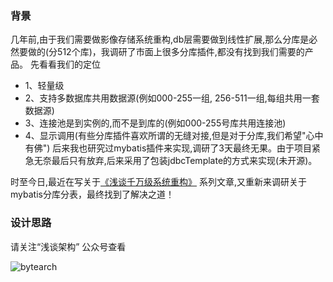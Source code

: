 ### 背景

   几年前,由于我们需要做影像存储系统重构,db层需要做到线性扩展,那么分库是必然要做的(分512个库)，我调研了市面上很多分库插件,都没有找到我们需要的产品。
   先看看我们的定位
   * 1、轻量级
   * 2、支持多数据库共用数据源(例如000-255一组, 256-511一组,每组共用一套数据源)
   * 3、连接池是到实例的,而不是到库的(例如000-255号库共用连接池)
   * 4、显示调用(有些分库插件喜欢所谓的无缝对接,但是对于分库,我们希望"心中有佛")
   后来我也研究过mybatis插件来实现,调研了3天最终无果。由于项目紧急无奈最后只有放弃,后来采用了包装jdbcTemplate的方式来实现(未开源)。
   
   时至今日,最近在写关于[《浅谈千万级系统重构》](http://bytearch.com/home/5) 系列文章,又重新来调研关于mybatis分库分表，最终找到了解决之道！
  
  ### 设计思路
  请关注“浅谈架构” 公众号查看
  
  ![bytearch](http://storage.bytearch.com/images/qrcode_demo_bytearch.jpg)
